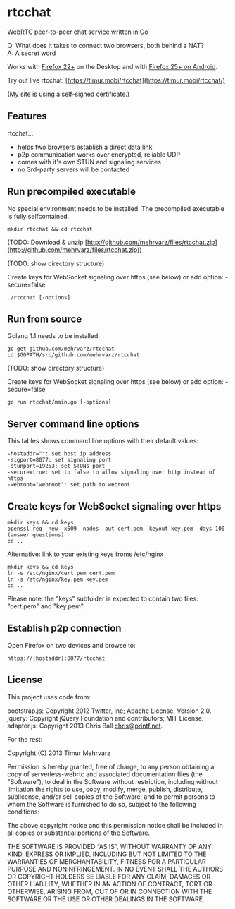 rtcchat
=======

WebRTC peer-to-peer chat service written in Go

Q: What does it takes to connect two browsers, both behind a NAT?<br/> 
A: A secret word

Works with [Firefox 22+](http://getfirefox.com/) on the Desktop and with [Firefox 25+ on Android](http://ftp.mozilla.org/pub/mozilla.org/mobile/nightly/latest-mozilla-central-android/).

Try out live rtcchat: [https://timur.mobi/rtcchat](https://timur.mobi/rtcchat/)

(My site is using a self-signed certificate.)

Features
--------

rtcchat...

- helps two browsers establish a direct data link
- p2p communication works over encrypted, reliable UDP
- comes with it's own STUN and signaling services
- no 3rd-party servers will be contacted

Run precompiled executable
--------------------------

No special environment needs to be installed. The precompiled executable is fully selfcontained.

	mkdir rtcchat && cd rtcchat

(TODO: Download & unzip [http://github.com/mehrvarz/files/rtcchat.zip](http://github.com/mehrvarz/files/rtcchat.zip))

(TODO: show directory structure)

Create keys for WebSocket signaling over https (see below) or add option: -secure=false

	./rtcchat [-options]

Run from source
---------------

Golang 1.1 needs to be installed.

	go get github.com/mehrvarz/rtcchat
	cd $GOPATH/src/github.com/mehrvarz/rtcchat

(TODO: show directory structure)

Create keys for WebSocket signaling over https (see below) or add option: -secure=false

	go run rtcchat/main.go [-options]

	
Server command line options
---------------------------

This tables shows command line options with their default values:

	-hostaddr="": set host ip address
	-sigport=8077: set signaling port
	-stunport=19253: set STUNs port
	-secure=true: set to false to allow signaling over http instead of https
	-webroot="webroot": set path to webroot

Create keys for WebSocket signaling over https
----------------------------------------------

	mkdir keys && cd keys
	openssl req -new -x509 -nodes -out cert.pem -keyout key.pem -days 100
	(answer questions)
	cd ..

Alternative: link to your existing keys froms /etc/nginx

	mkdir keys && cd keys
	ln -s /etc/nginx/cert.pem cert.pem
	ln -s /etc/nginx/key.pem key.pem
	cd ..

Please note: the "keys" subfolder is expected to contain two files: "cert.pem" and "key.pem".

Establish p2p connection
------------------------

Open Firefox on two devices and browse to: 

	https://{hostaddr}:8077/rtcchat

License
-------

This project uses code from:

bootstrap.js: Copyright 2012 Twitter, Inc; Apache License, Version 2.0.<br/>
jquery: Copyright jQuery Foundation and contributors; MIT License.<br/>
adapter.js: Copyright 2013 Chris Ball <chris@printf.net>.<br/>

For the rest:

Copyright (C) 2013 Timur Mehrvarz

Permission is hereby granted, free of charge, to any person obtaining a
copy of serverless-webrtc and associated documentation files (the "Software"),
to deal in the Software without restriction, including without limitation the
rights to use, copy, modify, merge, publish, distribute, sublicense, and/or
sell copies of the Software, and to permit persons to whom the Software is
furnished to do so, subject to the following conditions:

The above copyright notice and this permission notice shall be included in
all copies or substantial portions of the Software.

THE SOFTWARE IS PROVIDED “AS IS”, WITHOUT WARRANTY OF ANY KIND, EXPRESS OR
IMPLIED, INCLUDING BUT NOT LIMITED TO THE WARRANTIES OF MERCHANTABILITY,
FITNESS FOR A PARTICULAR PURPOSE AND NONINFRINGEMENT. IN NO EVENT SHALL THE
AUTHORS OR COPYRIGHT HOLDERS BE LIABLE FOR ANY CLAIM, DAMAGES OR OTHER
LIABILITY, WHETHER IN AN ACTION OF CONTRACT, TORT OR OTHERWISE, ARISING FROM,
OUT OF OR IN CONNECTION WITH THE SOFTWARE OR THE USE OR OTHER DEALINGS IN
THE SOFTWARE.

